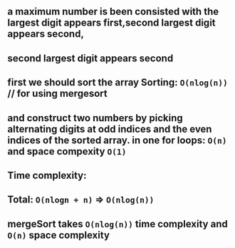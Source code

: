 ## a maximum number is been consisted with the largest digit appears first,second largest digit appears second,

## second largest digit appears second

## first we should sort the array Sorting: `O(nlog(n))` // for using mergesort

## and construct two numbers by picking alternating digits at odd indices and the even indices of the sorted array. in one for loops: `O(n)` and space compexity `O(1)`

## Time complexity:

## Total: `O(nlogn + n)` => `O(nlog(n))`

## mergeSort takes `O(nlog(n))` time complexity and `O(n)` space complexity
